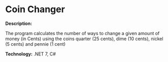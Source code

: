 # Coin Changer

**Description:** 

The program calculates the number of ways to change a given amount of money (in Cents) using the coins
quarter (25 cents),
dime (10 cents),
nickel (5 cents) and
pennie (1 cent)

**Technology:** .NET 7, C#




